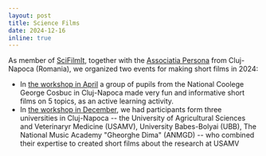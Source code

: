 ```yaml
---
layout: post
title: Science Films
date: 2024-12-16 
inline: true
---
```


As member of <a href="https://scifilmit.com/">SciFilmIt</a>, together with the <a href="http://clujshorts.ro/persona-association/">Associatia Persona</a> from Cluj-Napoca (Romania), we organized two events for making short films in 2024:
<ul>
<li>In <a href="https://scifilmit.com/cluj-napoca-2024/">the workshop in April</a> a group of pupils from the National Coolege George Cosbuc in Cluj-Napoca made very fun and informative short films on 5 topics, as an active learning activity.</li>
<li>In <a href="https://scifilmit.com/cluj-napoca-december-2024/">the workshop in December</a>, we had participants form three universities in Cluj-Napoca -- the University of Agricultural Sciences and Veterinaryr Medicine (USAMV), University Babes-Bolyai (UBB), The National Music Academy "Gheorghe Dima" (ANMGD) -- who combined their expertise to created short films about the research at USAMV</li>
</ul>
